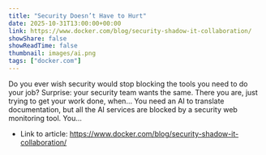 ```yaml
---
title: "Security Doesn’t Have to Hurt"
date: 2025-10-31T13:00:00+00:00
link: https://www.docker.com/blog/security-shadow-it-collaboration/
showShare: false
showReadTime: false
thumbnail: images/ai.png
tags: ["docker.com"]
---
```

Do you ever wish security would stop blocking the tools you need to do your job? Surprise: your security team wants the same. There you are, just trying to get your work done, when… You need an AI to translate documentation, but all the AI services are blocked by a security web monitoring tool. You...

- Link to article: https://www.docker.com/blog/security-shadow-it-collaboration/